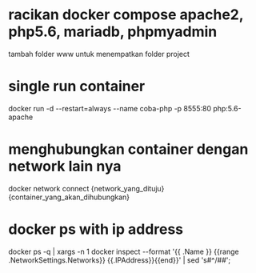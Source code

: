 # racikan docker compose apache2, php5.6, mariadb, phpmyadmin
tambah folder www untuk menempatkan folder project

# single run container
docker run -d --restart=always --name coba-php  -p 8555:80 php:5.6-apache

# menghubungkan container dengan network lain nya
docker network connect {network_yang_dituju} {container_yang_akan_dihubungkan}

# docker ps with ip address
docker ps -q | xargs -n 1 docker inspect --format '{{ .Name }} {{range .NetworkSettings.Networks}} {{.IPAddress}}{{end}}' | sed 's#^/##';
